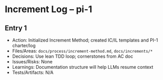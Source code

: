 # Increment Log – pi-1

## Entry 1

- Action: Initialized Increment Method; created IC/IL templates and PI-1 charter/log
- Files/Areas: `docs/process/increment-method.md`, `docs/increments/*`
- Decisions: Use lean TDD loop; cornerstones from AC doc
- Issues/Risks: None
- Learnings: Documentation structure will help LLMs resume context
- Tests/Artifacts: N/A
